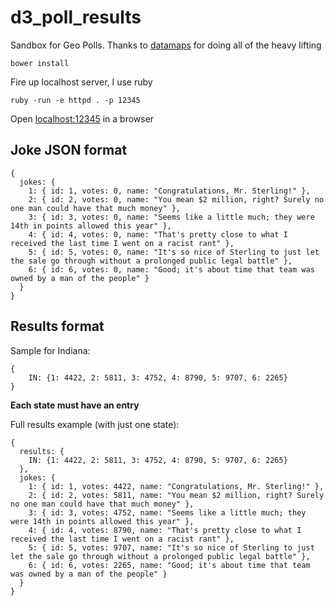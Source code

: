 # d3_poll_results

Sandbox for Geo Polls.  Thanks to [datamaps](https://github.com/markmarkoh/datamaps) for doing all of the heavy lifting

```
bower install
```

Fire up localhost server, I use ruby

```
ruby -run -e httpd . -p 12345
```

Open [localhost:12345](http://localhost:12345) in a browser

## Joke JSON format

```
{
  jokes: {
    1: { id: 1, votes: 0, name: "Congratulations, Mr. Sterling!" },
    2: { id: 2, votes: 0, name: "You mean $2 million, right? Surely no one man could have that much money" },
    3: { id: 3, votes: 0, name: "Seems like a little much; they were 14th in points allowed this year" },
    4: { id: 4, votes: 0, name: "That's pretty close to what I received the last time I went on a racist rant" },
    5: { id: 5, votes: 0, name: "It's so nice of Sterling to just let the sale go through without a prolonged public legal battle" },
    6: { id: 6, votes: 0, name: "Good; it's about time that team was owned by a man of the people" }
  }
}
```

## Results format

Sample for Indiana:

```
{
	IN: {1: 4422, 2: 5811, 3: 4752, 4: 8790, 5: 9707, 6: 2265}
}	
```

**Each state must have an entry**

Full results example (with just one state):

```
{
  results: {
  	IN: {1: 4422, 2: 5811, 3: 4752, 4: 8790, 5: 9707, 6: 2265}  },
  jokes: {
    1: { id: 1, votes: 4422, name: "Congratulations, Mr. Sterling!" },
    2: { id: 2, votes: 5811, name: "You mean $2 million, right? Surely no one man could have that much money" },
    3: { id: 3, votes: 4752, name: "Seems like a little much; they were 14th in points allowed this year" },
    4: { id: 4, votes: 8790, name: "That's pretty close to what I received the last time I went on a racist rant" },
    5: { id: 5, votes: 9707, name: "It's so nice of Sterling to just let the sale go through without a prolonged public legal battle" },
    6: { id: 6, votes: 2265, name: "Good; it's about time that team was owned by a man of the people" }
  }
}
```